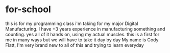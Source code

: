 # for-school
this is for my programming class i'm taking for my major Digital Manufacturing.
I have +3 years experience in manufacturing something and counting.
yes all of it hands on, using my actual muscles. this is a first for me in many ways but we will have to take it day by day
My name is Cody Flatt, I'm very brand new to all of this and trying to learn everyday
